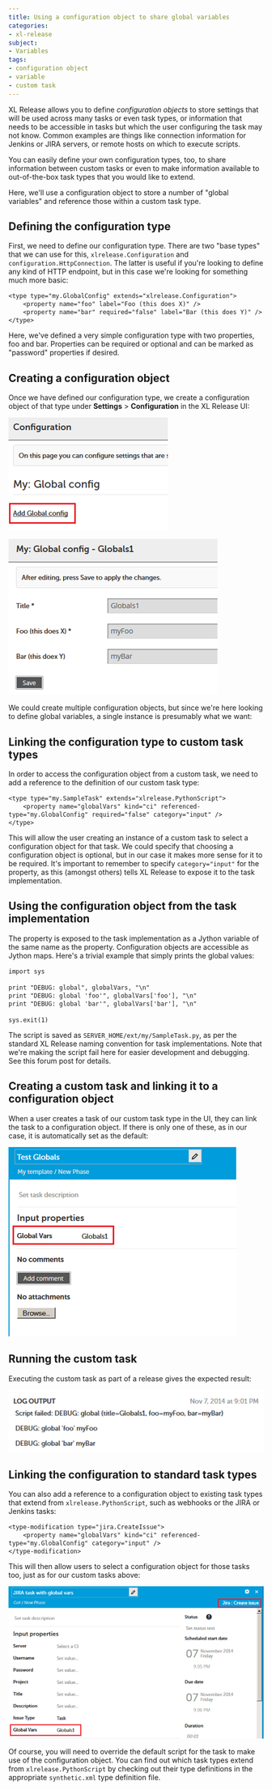 ```yaml
---
title: Using a configuration object to share global variables
categories:
- xl-release
subject:
- Variables
tags:
- configuration object
- variable
- custom task
---
```


XL Release allows you to define *configuration objects* to store settings that will be used across many tasks or even task types, or information that needs to be accessible in tasks but which the user configuring the task may not know. Common examples are things like connection information for Jenkins or JIRA servers, or remote hosts on which to execute scripts.

You can easily define your own configuration types, too, to share information between custom tasks or even to make information available to out-of-the-box task types that you would like to extend.

Here, we'll use a configuration object to store a number of "global variables" and reference those within a custom task type.

## Defining the configuration type

First, we need to define our configuration type. There are two "base types" that we can use for this, `xlrelease.Configuration` and `configuration.HttpConnection`. The latter is useful if you're looking to define any kind of HTTP endpoint, but in this case we're looking for something much more basic:

    <type type="my.GlobalConfig" extends="xlrelease.Configuration">
        <property name="foo" label="Foo (this does X)" />
        <property name="bar" required="false" label="Bar (this does Y)" />
    </type>

Here, we've defined a very simple configuration type with two properties, foo and bar. Properties can be required or optional and can be marked as "password" properties if desired.

## Creating a configuration object

Once we have defined our configuration type, we create a configuration object of that type under **Settings** > **Configuration** in the XL Release UI:

![Add global config](../images/settings-new-global-config.png)

![Global settings](../images/settings-globals1.png)

We could create multiple configuration objects, but since we're here looking to define global variables, a single instance is presumably what we want:

## Linking the configuration type to custom task types

In order to access the configuration object from a custom task, we need to add a reference to the definition of our custom task type:

    <type type="my.SampleTask" extends="xlrelease.PythonScript">
        <property name="globalVars" kind="ci" referenced-type="my.GlobalConfig" required="false" category="input" />
    </type>

This will allow the user creating an instance of a custom task to select a configuration object for that task. We could specify that choosing a configuration object is optional, but in our case it makes more sense for it to be required. It's important to remember to specify `category="input"` for the property, as this (amongst others) tells XL Release to expose it to the task implementation.

## Using the configuration object from the task implementation

The property is exposed to the task implementation as a Jython variable of the same name as the property. Configuration objects are accessible as Jython maps. Here's a trivial example that simply prints the global values:

    import sys

    print "DEBUG: global", globalVars, "\n"
    print "DEBUG: global 'foo'", globalVars['foo'], "\n"
    print "DEBUG: global 'bar'", globalVars['bar'], "\n"

    sys.exit(1)

The script is saved as `SERVER_HOME/ext/my/SampleTask.py`, as per the standard XL Release naming convention for task implementations. Note that we're making the script fail here for easier development and debugging. See this forum post for details.

## Creating a custom task and linking it to a configuration object

When a user creates a task of our custom task type in the UI, they can link the task to a configuration object. If there is only one of these, as in our case, it is automatically set as the default:

![New custom task](../images/new-custom-task.png)

## Running the custom task

Executing the custom task as part of a release gives the expected result:

![Task output](../images/log-output.png)

## Linking the configuration to standard task types

You can also add a reference to a configuration object to existing task types that extend from `xlrelease.PythonScript`, such as webhooks or the JIRA or Jenkins tasks:

    <type-modification type="jira.CreateIssue">
        <property name="globalVars" kind="ci" referenced-type="my.GlobalConfig" category="input" />
    </type-modification>

This will then allow users to select a configuration object for those tasks too, just as for our custom tasks above:

![JIRA task with global variables](../images/jira-task-with-global-vars.png)

Of course, you will need to override the default script for the task to make use of the configuration object. You can find out which task types extend from `xlrelease.PythonScript` by checking out their type definitions in the appropriate `synthetic.xml` type definition file.
